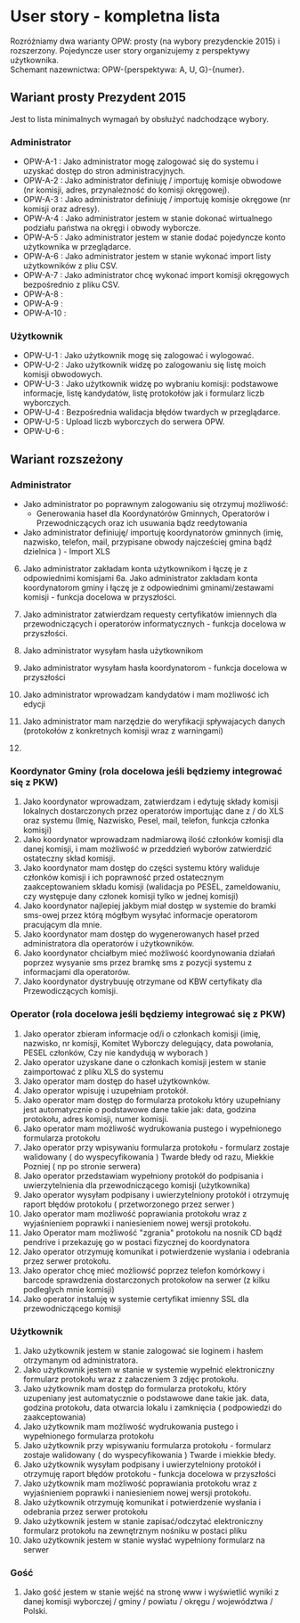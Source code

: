# User story - kompletna lista 
Rozróżniamy dwa warianty OPW: prosty (na wybory prezydenckie 2015) i rozszerzony. Pojedyncze user story organizujemy z perspektywy użytkownika.  
Schemant nazewnictwa: OPW-{perspektywa: A, U, G}-{numer}. 


## Wariant prosty Prezydent 2015 
Jest to lista minimalnych wymagań by obsłużyć nadchodzące wybory. 

### Administrator
* OPW-A-1 : Jako administrator mogę zalogować się do systemu i uzyskać dostęp do stron administracyjnych.
* OPW-A-2 : Jako administrator definiuję / importuję komisje obwodowe (nr komisji, adres, przynależność do komisji okręgowej).
* OPW-A-3 : Jako administrator definiuję / importuję komisje okręgowe (nr komisji oraz adresy).
* OPW-A-4 : Jako administrator jestem w stanie dokonać wirtualnego podziału państwa na okręgi i obwody wyborcze. 
* OPW-A-5 : Jako administrator jestem w stanie dodać pojedyncze konto użytkownika w przeglądarce. 
* OPW-A-6 : Jako administrator jestem w stanie wykonać import listy użytkowników z pliu CSV.
* OPW-A-7 : Jako administrator chcę wykonać import komisji okręgowych bezpośrednio z pliku CSV. 
* OPW-A-8 : 
* OPW-A-9 : 
* OPW-A-10 : 


### Użytkownik 
* OPW-U-1 : Jako użytkownik mogę się zalogować i wylogować.
* OPW-U-2 : Jako użytkownik widzę po zalogowaniu się listę moich komisji obwodowych.
* OPW-U-3 : Jako użytkownik widzę po wybraniu komisji: podstawowe informacje, listę kandydatów, listę protokołów jak i formularz liczb wyborczych.
* OPW-U-4 : Bezpośrednia walidacja błędów twardych w przeglądarce.
* OPW-U-5 : Upload liczb wyborczych do serwera OPW.
* OPW-U-6 :  



## Wariant rozszeżony
 

### Administrator 
* Jako administrator po poprawnym zalogowaniu się otrzymuj możliwość:
  * Generowania haseł dla Koordynatórów Gminnych, Operatorów i Przewodniczących oraz ich usuwania bądz reedytowania
* Jako administrator definiuję/ importuję koordynatorów gminnych (imię, nazwisko, telefon, mail, przypisane obwody najcześciej gmina bądź dzielnica ) - Import XLS
6. Jako administrator zakładam konta użytkownikom  i łączę je z odpowiednimi komisjami
6a.  Jako administrator zakładam konta koordynatorom gminy i łączę je z odpowiednimi gminami/zestawami komisji - funkcja docelowa w przyszłości. 

7. Jako administrator zatwierdzam requesty certyfikatów imiennych dla przewodniczących i operatorów informatycznych - funkcja docelowa w przyszłości. 
8. Jako administrator wysyłam hasła użytkownikom 
9. Jako administrator wysyłam hasła koordynatorom - funkcja docelowa w przyszłości
10. Jako administrator wprowadzam kandydatów i mam możliwość ich edycji  
11. Jako administrator mam narzędzie do weryfikacji spływajacych danych (protokołów z konkretnych komisji wraz z warningami) 
12. 



### Koordynator Gminy  (rola docelowa jeśli będziemy integrować się z PKW)
1. Jako koordynator wprowadzam, zatwierdzam i edytuję składy komisji lokalnych dostarczonych przez operatorów importując dane z / do XLS  oraz systemu (Imię, Nazwisko, Pesel, mail, telefon, funkcja członka komisji)
2. Jako koordynator wprowadzam nadmiarową ilość członków komisji dla danej komisji, i mam możliwość w przeddzień wyborów zatwierdzić ostateczny skład komisji. 
3. Jako koordynator mam dostęp do części systemu który waliduje członków komisji i ich poprawność przed ostatecznym zaakceptowaniem składu komisji (walidacja po PESEL, zameldowaniu, czy występuje dany członek komisji tylko w jednej komisji)
4. Jako koordynator najlepiej jakbym miał dostęp w systemie do bramki sms-owej przez którą mógłbym wysyłać informacje operatorom pracującym dla mnie.
5. Jako koordynator mam dostęp do wygenerowanych haseł przed administratora dla operatorów i użytkowników.
6. Jako koordynator chciałbym mieć możliwość koordynowania działań poprzez wysyanie sms przez bramkę sms z pozycji systemu z informacjami dla operatorów. 
7. Jako koordynator dystrybuuję otrzymane od KBW certyfikaty dla Przewodiczących komisji.


### Operator (rola docelowa jeśli będziemy integrować się z PKW)
1. Jako operator zbieram informacje od/i o członkach komisji (imię, nazwisko, nr komisji, Komitet Wyborczy delegujący, data powołania, PESEL członków, Czy nie kandydują w wyborach ) 
2. Jako operator uzyskane dane o członkach komisji jestem w stanie zaimportować z pliku XLS do systemu
3. Jako operator mam dostęp do haseł użytkownków.
4. Jako operator wpisuję  i uzupełniam protokół.
5. Jako operator mam dostęp do formularza protokołu który uzupełniany jest automatycznie o podstawowe dane takie jak: data, godzina protokołu, adres komisji, numer komisji.
6. Jako operator mam możliwość wydrukowania pustego i wypełnionego formularza protokołu
7. Jako operator przy wpisywaniu formularza protokołu - formularz zostaje walidowany ( do wyspecyfikowania ) Twarde błedy od razu, Miekkie Pozniej ( np po stronie serwera)
8.  Jako operator przedstawiam wypełniony protokół do podpisania i uwierzytelnienia dla przewodniczącego komisji (użytkownika)
9. Jako operator wysyłam podpisany i uwierzytelniony protokół i otrzymuję raport błędów protokołu ( przetworzonego przez serwer )
10. Jako operator mam możliwość poprawiania protokołu wraz z wyjaśnieniem poprawki i naniesieniem nowej wersji protokołu.
11. Jako Operator mam możliwość "zgrania" protokołu na nosnik CD bądź pendrive i przekazuję go w postaci fizycznej do koordynatora
12. Jako operator otrzymuję komunikat i potwierdzenie wysłania i odebrania przez serwer protokołu. 
13. Jako operator chcę mieć możliowść poprzez telefon komórkowy i barcode sprawdzenia dostarczonych protokołow na serwer (z kilku podleglych mnie komisji)
14. Jako operator instaluję w systemie certyfikat imienny SSL dla przewodniczącego komisji 
 


### Użytkownik
1. Jako użytkownik jestem w stanie zalogować sie loginem i hasłem otrzymanym od administratora.
2. Jako użytkownik jestem w stanie w systemie wypełnić elektroniczny formularz protokołu wraz z załaczeniem 3 zdjęc protokołu. 
3. Jako użytkownik mam dostęp do formularza protokołu, który uzupeniany jest automatycznie o podstawowe dane takie jak. data, godzina protokołu, data otwarcia lokalu i zamknięcia ( podpowiedzi do zaakceptowania) 
4. Jako użytkownik mam możliwość wydrukowania pustego i wypełnionego formularza protokołu
5. Jako użytkownik przy wpisywaniu formularza protokołu - formularz zostaje walidowany ( do wyspecyfikowania ) Twarde i miekkie błedy. 
6. Jako użytkownik wysyłam podpisany i uwierzytelniony protokół i otrzymuję raport błędów protokołu - funkcja docelowa w przyszłości 
7. Jako użytkownik mam możliwość poprawiania protokołu wraz z wyjaśnieniem poprawki i naniesieniem nowej wersji protokołu.
8.  Jako użytkownik otrzymuję komunikat i potwierdzenie wysłania i odebrania przez serwer protokołu
9.  Jako użytkownik jestem w stanie zapisać/odczytać elektroniczny formularz protokołu na zewnętrznym nośniku w postaci pliku
10. Jako użytkownik jestem w stanie wysłać wypełniony formularz na serwer



### Gość

1. Jako gość jestem w stanie wejść na stronę www i wyświetlić wyniki z danej komisji wyborczej / gminy / powiatu / okręgu / województwa / Polski.





